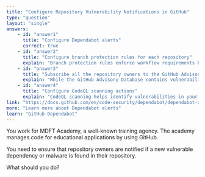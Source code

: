 ```yaml
---
title: "Configure Repository Vulnerability Notifications in GitHub"
type: "question"
layout: "single"
answers:
    - id: "answer1"
      title: "Configure Dependabot alerts"
      correct: true
    - id: "answer2"
      title: "Configure branch protection rules for each repository"
      explain: "Branch protection rules enforce workflow requirements but don't provide notifications about vulnerabilities or malware in dependencies."
    - id: "answer3"
      title: "Subscribe all the repository owners to the GitHub Advisory Database"
      explain: "While the GitHub Advisory Database contains vulnerability information, subscribing owners to it doesn't automatically notify them about vulnerabilities specific to their repositories."
    - id: "answer4"
      title: "Configure CodeQL scanning actions"
      explain: "CodeQL scanning helps identify vulnerabilities in your code, but doesn't automatically notify about vulnerable dependencies or malware found in the repository."
link: "https://docs.github.com/en/code-security/dependabot/dependabot-alerts/about-dependabot-alerts"
more: "Learn more about Dependabot alerts"
learn: "GitHub Dependabot"
---
```

You work for MDFT Academy, a well-known training agency. The academy manages code for educational applications by using GitHub.

You need to ensure that repository owners are notified if a new vulnerable dependency or malware is found in their repository.

What should you do?
